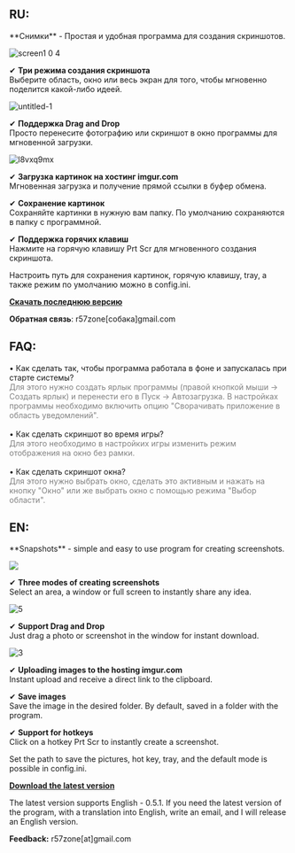 <h2>RU:</h2>
**Снимки** - Простая и удобная программа для создания скриншотов.

![screen1 0 4](https://cloud.githubusercontent.com/assets/9499881/7238897/df3ef0a8-e7b6-11e4-83d1-67605af2913d.png)

✔ **Три режима создания скриншота**<br>
Выберите область, окно или весь экран для того, чтобы мгновенно поделится какой-либо идеей.<br>

![untitled-1](https://cloud.githubusercontent.com/assets/9499881/7239173/c7e9586a-e7b8-11e4-8a56-d04c4413df06.png)

✔ **Поддержка Drag and Drop**<br>
Просто перенесите фотографию или скриншот в окно программы для мгновенной загрузки.<br>

![l8vxq9mx](https://cloud.githubusercontent.com/assets/9499881/7239082/2ffeeb96-e7b8-11e4-915e-71d35b4e9038.png)

✔ **Загрузка картинок на хостинг imgur.com**<br>
Мгновенная загрузка и получение прямой ссылки в буфер обмена.<br>

✔ **Сохранение картинок**<br>
Сохраняйте картинки в нужную вам папку. По умолчанию сохраняются в папку с программной.<br>

✔ **Поддержка горячих клавиш**<br>
Нажмите на горячую клавишу Prt Scr для мгновенного создания скриншота.<br>

Настроить путь для сохранения картинок, горячую клавишу, tray, а также режим по умолчанию можно в config.ini.

**[Скачать последнюю версию](https://github.com/r57zone/Snapshots-for-Windows/releases)**

**Обратная связь**: r57zone[собака]gmail.com

<h2>FAQ:</h2>
• Как сделать так, чтобы программа работала в фоне и запускалась при старте системы?<br>
<font color="gray">Для этого нужно создать ярлык программы (правой кнопкой мыши → Создать ярлык) и перенести его в Пуск → Автозагрузка. В настройках программы необходимо включить опцию "Сворачивать приложение в область уведомлений".</font><br><br>
• Как сделать скриншот во время игры?<br>
<font color="gray">Для этого необходимо в настройких игры изменить режим отображения на окно без рамки.</font><br>
<br>
• Как сделать скриншот окна?<br>
<font color="gray">Для этого нужно выбрать окно, сделать это активным и нажать на кнопку "Окно" или же выбрать окно с помощью режима "Выбор области".</font>

<h2>EN:</h2>
**Snapshots** - simple and easy to use program for creating screenshots.

![](https://cloud.githubusercontent.com/assets/9499881/5708161/3ca91fb8-9aa8-11e4-9206-464a03bb980d.png)

✔ **Three modes of creating screenshots**<br>
Select an area, a window or full screen to instantly share any idea.<br>

![5](https://cloud.githubusercontent.com/assets/9499881/5708190/69a35b8c-9aa8-11e4-8b0d-d9dbac9aa678.png)

✔ **Support Drag and Drop**<br>
Just drag a photo or screenshot in the window for instant download.<br>

![3](https://cloud.githubusercontent.com/assets/9499881/5708179/563c4d1a-9aa8-11e4-86e6-967540260a63.png)

✔ **Uploading images to the hosting imgur.com**<br>
Instant upload and receive a direct link to the clipboard.<br>

✔ **Save images**<br>
Save the image in the desired folder. By default, saved in a folder with the program.<br>

✔ **Support for hotkeys**<br>
Click on a hotkey Prt Scr to instantly create a screenshot.<br>

Set the path to save the pictures, hot key, tray, and the default mode is possible in config.ini.

**[Download the latest version](https://github.com/r57zone/Snapshots-for-Windows/releases/tag/0.5)**

The latest version supports English - 0.5.1. If you need the latest version of the program, with a translation into English, write an email, and I will release an English version.

**Feedback:** r57zone[at]gmail.com